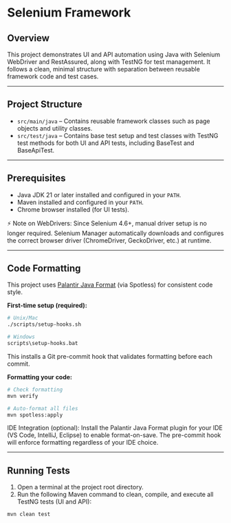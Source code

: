 # Selenium Framework

## Overview

This project demonstrates UI and API automation using Java with Selenium WebDriver and RestAssured, along with TestNG for test management.
It follows a clean, minimal structure with separation between reusable framework code and test cases.

---

## Project Structure

- `src/main/java` – Contains reusable framework classes such as page objects and utility classes.
- `src/test/java` – Contains base test setup and test classes with TestNG test methods for both UI and API tests, including BaseTest and BaseApiTest.

---

## Prerequisites

- Java JDK 21 or later installed and configured in your `PATH`.  
- Maven installed and configured in your `PATH`.  
- Chrome browser installed (for UI tests).

⚡ Note on WebDrivers:
Since Selenium 4.6+, manual driver setup is no longer required.
Selenium Manager
 automatically downloads and configures the correct browser driver (ChromeDriver, GeckoDriver, etc.) at runtime.

---

## Code Formatting

This project uses [Palantir Java Format](https://github.com/palantir/palantir-java-format) (via Spotless) for consistent code style.

**First-time setup (required):**
```bash
# Unix/Mac
./scripts/setup-hooks.sh

# Windows
scripts\setup-hooks.bat
```
This installs a Git pre-commit hook that validates formatting before each commit.

**Formatting your code:**
```bash
# Check formatting
mvn verify

# Auto-format all files
mvn spotless:apply
```
IDE Integration (optional): Install the Palantir Java Format plugin for your IDE (VS Code, IntelliJ, Eclipse) to enable format-on-save. The pre-commit hook will enforce formatting regardless of your IDE choice.

---

## Running Tests

1. Open a terminal at the project root directory.  
2. Run the following Maven command to clean, compile, and execute all TestNG tests (UI and API):

```bash
mvn clean test
```